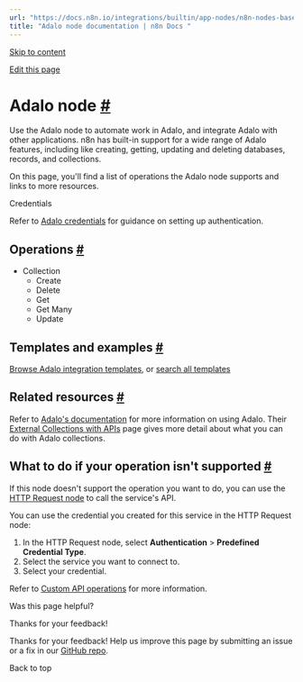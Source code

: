 ```yaml
---
url: "https://docs.n8n.io/integrations/builtin/app-nodes/n8n-nodes-base.adalo/"
title: "Adalo node documentation | n8n Docs "
---
```


[Skip to content](https://docs.n8n.io/integrations/builtin/app-nodes/n8n-nodes-base.adalo/#adalo-node)

[Edit this page](https://github.com/n8n-io/n8n-docs/edit/main/docs/integrations/builtin/app-nodes/n8n-nodes-base.adalo.md "Edit this page")

# Adalo node [\#](https://docs.n8n.io/integrations/builtin/app-nodes/n8n-nodes-base.adalo/\#adalo-node "Permanent link")

Use the Adalo node to automate work in Adalo, and integrate Adalo with other applications. n8n has built-in support for a wide range of Adalo features, including like creating, getting, updating and deleting databases, records, and collections.

On this page, you'll find a list of operations the Adalo node supports and links to more resources.

Credentials

Refer to [Adalo credentials](https://docs.n8n.io/integrations/builtin/credentials/adalo/) for guidance on setting up authentication.

## Operations [\#](https://docs.n8n.io/integrations/builtin/app-nodes/n8n-nodes-base.adalo/\#operations "Permanent link")

- Collection
  - Create
  - Delete
  - Get
  - Get Many
  - Update

## Templates and examples [\#](https://docs.n8n.io/integrations/builtin/app-nodes/n8n-nodes-base.adalo/\#templates-and-examples "Permanent link")

[Browse Adalo integration templates](https://n8n.io/integrations/adalo/), or [search all templates](https://n8n.io/workflows/)

## Related resources [\#](https://docs.n8n.io/integrations/builtin/app-nodes/n8n-nodes-base.adalo/\#related-resources "Permanent link")

Refer to [Adalo's documentation](https://help.adalo.com/) for more information on using Adalo. Their [External Collections with APIs](https://help.adalo.com/integrations/external-collections-with-apis) page gives more detail about what you can do with Adalo collections.

## What to do if your operation isn't supported [\#](https://docs.n8n.io/integrations/builtin/app-nodes/n8n-nodes-base.adalo/\#what-to-do-if-your-operation-isnt-supported "Permanent link")

If this node doesn't support the operation you want to do, you can use the [HTTP Request node](https://docs.n8n.io/integrations/builtin/core-nodes/n8n-nodes-base.httprequest/) to call the service's API.

You can use the credential you created for this service in the HTTP Request node:

1. In the HTTP Request node, select **Authentication** \> **Predefined Credential Type**.
2. Select the service you want to connect to.
3. Select your credential.

Refer to [Custom API operations](https://docs.n8n.io/integrations/custom-operations/) for more information.

Was this page helpful?






Thanks for your feedback!






Thanks for your feedback! Help us improve this page by submitting an issue or a fix in our [GitHub repo](https://github.com/n8n-io/n8n-docs).


Back to top
